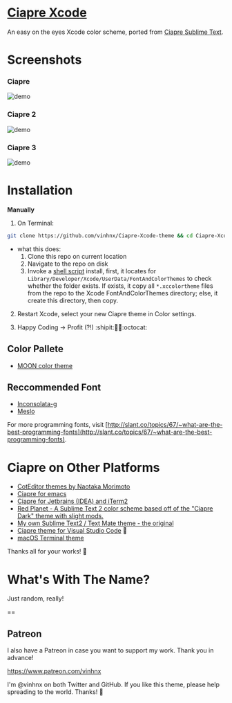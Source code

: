 # [Ciapre Xcode](http://vinhnx.github.io/Ciapre-Xcode-theme)

An easy on the eyes Xcode color scheme, ported from [Ciapre Sublime Text](https://github.com/vinhnx/Ciapre.tmTheme/).

# Screenshots

### Ciapre

![demo](https://raw.github.com/vinhnx/Ciapre-Xcode-theme/master/screenshot/ciapre.png)

### Ciapre 2

![demo](https://raw.github.com/vinhnx/Ciapre-Xcode-theme/master/screenshot/ciapre2.png)

### Ciapre 3

![demo](https://raw.github.com/vinhnx/Ciapre-Xcode-theme/master/screenshot/ciapre3.png)

# Installation

**Manually**

1. On Terminal:

```bash
git clone https://github.com/vinhnx/Ciapre-Xcode-theme && cd Ciapre-Xcode-theme && sh install-ciapre-theme.sh
```

-   what this does:
    1. Clone this repo on current location
    2. Navigate to the repo on disk
    3. Invoke a [shell script](https://github.com/vinhnx/Ciapre-Xcode-theme/blob/master/install-ciapre-theme.sh) install, first, it locates for `Library/Developer/Xcode/UserData/FontAndColorThemes` to check whether the folder exists. If exists, it copy all `*.xccolortheme` files from the repo to the Xcode FontAndColorThemes directory; else, it create this directory, then copy.

2. Restart Xcode, select your new Ciapre theme in Color settings.

3. Happy Coding -> Profit (?!) :shipit::ship::rocket::octocat:

## Color Pallete

-   [MOON color theme](https://kuler.adobe.com/#themeID/2320307)

## Reccommended Font

-   [Inconsolata-g](http://leonardo-m.livejournal.com/77079.html)
-   [Meslo](https://github.com/andreberg/Meslo-Font)

For more programming fonts, visit [http://slant.co/topics/67/~what-are-the-best-programming-fonts](http://slant.co/topics/67/~what-are-the-best-programming-fonts).

# Ciapre on Other Platforms

+ [CotEditor themes by Naotaka Morimoto](http://www.naotaka.com/coteditorthemes/#Vinh-Nguyen)
+ [Ciapre for emacs](https://github.com/emacsfodder/tmtheme-to-emacs/blob/master/generatedThemes/ciapre-theme.el)
+ [Ciapre for Jetbrains (IDEA) and iTerm2](https://github.com/zdj/themes#ciapreitermcolors)
+ [Red Planet - A Sublime Text 2 color scheme based off of the "Ciapre Dark" theme with slight mods.](https://github.com/eliquious/Red-Planet-Theme)
+ [My own Sublime Text2 / Text Mate theme - the original](https://github.com/vinhnx/Ciapre.tmTheme)
+ [Ciapre theme for Visual Studio Code](https://marketplace.visualstudio.com/items?itemName=konart.ciapre) :rocket:
+ [macOS Terminal theme](https://github.com/lysyi3m/macos-terminal-themes#ciapre)

Thanks all for your works! :beer:

# What's With The Name?

Just random, really!

==

## Patreon

I also have a Patreon in case you want to support my work. Thank you in advance!

https://www.patreon.com/vinhnx

I'm @vinhnx on both Twitter and GitHub. If you like this theme, please help spreading to the world. Thanks! :rocket:
